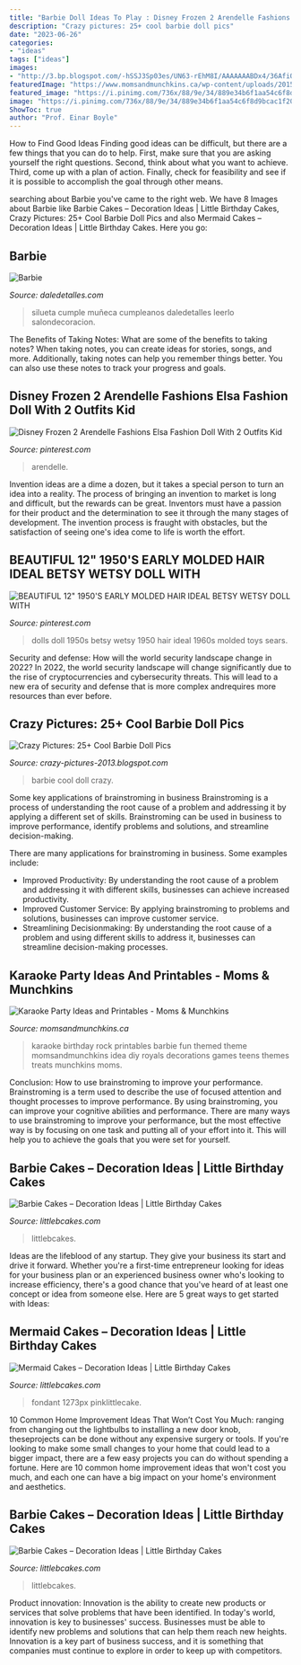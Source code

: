 ```yaml
---
title: "Barbie Doll Ideas To Play : Disney Frozen 2 Arendelle Fashions Elsa Fashion Doll With 2 Outfits Kid"
description: "Crazy pictures: 25+ cool barbie doll pics"
date: "2023-06-26"
categories:
- "ideas"
tags: ["ideas"]
images:
- "http://3.bp.blogspot.com/-hSSJ3Sp03es/UN63-rEhM8I/AAAAAAABDx4/36AfiQfUo9M/s1600/7210011452_4637fda41b_z.jpg"
featuredImage: "https://www.momsandmunchkins.ca/wp-content/uploads/2015/09/karaoke-party-ideas-9.jpg"
featured_image: "https://i.pinimg.com/736x/88/9e/34/889e34b6f1aa54c6f8d9bcac1f200555--hello-dolly-vintage-dolls.jpg"
image: "https://i.pinimg.com/736x/88/9e/34/889e34b6f1aa54c6f8d9bcac1f200555--hello-dolly-vintage-dolls.jpg"
ShowToc: true
author: "Prof. Einar Boyle"
---
```



How to Find Good Ideas
Finding good ideas can be difficult, but there are a few things that you can do to help. First, make sure that you are asking yourself the right questions. Second, think about what you want to achieve. Third, come up with a plan of action. Finally, check for feasibility and see if it is possible to accomplish the goal through other means.

	

		
searching about Barbie you've came to the right web. We have 8 Images about Barbie like Barbie Cakes – Decoration Ideas | Little Birthday Cakes, Crazy Pictures: 25+ Cool Barbie Doll Pics and also Mermaid Cakes – Decoration Ideas | Little Birthday Cakes. Here you go:
		
    
## Barbie

<img loading=lazy src="http://i0.wp.com/www.daledetalles.com/wp-content/uploads/2016/07/fiesta-barbie30.jpg?resize=564%2C1002" onerror="this.onerror=null;this.src='https://tse1.mm.bing.net/th?id=OIP.x8-n-6mFCdOZs9XQn0FlyAHaNK&amp;pid=15.1';" alt="Barbie">

_Source: daledetalles.com_

>silueta cumple muñeca cumpleanos daledetalles leerlo salondecoracion. 

	

The Benefits of Taking Notes: What are some of the benefits to taking notes?
When taking notes, you can create ideas for stories, songs, and more. Additionally, taking notes can help you remember things better. You can also use these notes to track your progress and goals.

    
## Disney Frozen 2 Arendelle Fashions Elsa Fashion Doll With 2 Outfits Kid

<img loading=lazy src="https://i.pinimg.com/736x/c8/f5/d5/c8f5d50e539b634471d7c08e84a74b87.jpg" onerror="this.onerror=null;this.src='https://tse3.mm.bing.net/th?id=OIP.z2_5Mx_XhveFO67NPCwl2wHaL2&amp;pid=15.1';" alt="Disney Frozen 2 Arendelle Fashions Elsa Fashion Doll With 2 Outfits Kid">

_Source: pinterest.com_

>arendelle. 

	

Invention ideas are a dime a dozen, but it takes a special person to turn an idea into a reality. The process of bringing an invention to market is long and difficult, but the rewards can be great. Inventors must have a passion for their product and the determination to see it through the many stages of development. The invention process is fraught with obstacles, but the satisfaction of seeing one's idea come to life is worth the effort.

    
## BEAUTIFUL 12&quot; 1950&#039;S EARLY MOLDED HAIR IDEAL BETSY WETSY DOLL WITH

<img loading=lazy src="https://i.pinimg.com/736x/88/9e/34/889e34b6f1aa54c6f8d9bcac1f200555--hello-dolly-vintage-dolls.jpg" onerror="this.onerror=null;this.src='https://tse2.mm.bing.net/th?id=OIP.GwaDkrM1P7alrrPGKxCiPQHaJ4&amp;pid=15.1';" alt="BEAUTIFUL 12&quot; 1950&#039;S EARLY MOLDED HAIR IDEAL BETSY WETSY DOLL WITH">

_Source: pinterest.com_

>dolls doll 1950s betsy wetsy 1950 hair ideal 1960s molded toys sears. 

	

Security and defense: How will the world security landscape change in 2022?
In 2022, the world security landscape will change significantly due to the rise of cryptocurrencies and cybersecurity threats. This will lead to a new era of security and defense that is more complex andrequires more resources than ever before.

    
## Crazy Pictures: 25+ Cool Barbie Doll Pics

<img loading=lazy src="http://3.bp.blogspot.com/-hSSJ3Sp03es/UN63-rEhM8I/AAAAAAABDx4/36AfiQfUo9M/s1600/7210011452_4637fda41b_z.jpg" onerror="this.onerror=null;this.src='https://tse1.mm.bing.net/th?id=OIP.TzGxJBSB-4G2HksJITl16wHaJ4&amp;pid=15.1';" alt="Crazy Pictures: 25+ Cool Barbie Doll Pics">

_Source: crazy-pictures-2013.blogspot.com_

>barbie cool doll crazy. 

	

Some key applications of brainstroming in business
Brainstroming is a process of understanding the root cause of a problem and addressing it by applying a different set of skills. Brainstroming can be used in business to improve performance, identify problems and solutions, and streamline decision-making.

There are many applications for brainstroming in business. Some examples include: 

- Improved Productivity: By understanding the root cause of a problem and addressing it with different skills, businesses can achieve increased productivity.
- Improved Customer Service: By applying brainstroming to problems and solutions, businesses can improve customer service.
- Streamlining Decisionmaking: By understanding the root cause of a problem and using different skills to address it, businesses can streamline decision-making processes.

    
## Karaoke Party Ideas And Printables - Moms &amp; Munchkins

<img loading=lazy src="https://www.momsandmunchkins.ca/wp-content/uploads/2015/09/karaoke-party-ideas-9.jpg" onerror="this.onerror=null;this.src='https://tse1.mm.bing.net/th?id=OIP.v8TyBHAZFFv2BuQK2hj97gHaMB&amp;pid=15.1';" alt="Karaoke Party Ideas and Printables - Moms &amp; Munchkins">

_Source: momsandmunchkins.ca_

>karaoke birthday rock printables barbie fun themed theme momsandmunchkins idea diy royals decorations games teens themes treats munchkins moms. 

	

Conclusion: How to use brainstroming to improve your performance.
Brainstroming is a term used to describe the use of focused attention and thought processes to improve performance. By using brainstroming, you can improve your cognitive abilities and performance. There are many ways to use brainstroming to improve your performance, but the most effective way is by focusing on one task and putting all of your effort into it. This will help you to achieve the goals that you were set for yourself.

    
## Barbie Cakes – Decoration Ideas | Little Birthday Cakes

<img loading=lazy src="https://www.littlebcakes.com/wp-content/uploads/2013/08/Barbie-Birthday-Cakes-Pictures-576x1024.jpg" onerror="this.onerror=null;this.src='https://tse4.mm.bing.net/th?id=OIP.Ovtb5qIsY0FlMeJQ9ORKYgHaNK&amp;pid=15.1';" alt="Barbie Cakes – Decoration Ideas | Little Birthday Cakes">

_Source: littlebcakes.com_

>littlebcakes. 

	

Ideas are the lifeblood of any startup. They give your business its start and drive it forward. Whether you're a first-time entrepreneur looking for ideas for your business plan or an experienced business owner who's looking to increase efficiency, there's a good chance that you've heard of at least one concept or idea from someone else. Here are 5 great ways to get started with Ideas:

    
## Mermaid Cakes – Decoration Ideas | Little Birthday Cakes

<img loading=lazy src="https://www.littlebcakes.com/wp-content/uploads/2013/08/Mermaid-Cake-Ideas.jpg" onerror="this.onerror=null;this.src='https://tse1.mm.bing.net/th?id=OIP.uZzFufLIVdEMJ0tIPjPCWwHaJT&amp;pid=15.1';" alt="Mermaid Cakes – Decoration Ideas | Little Birthday Cakes">

_Source: littlebcakes.com_

>fondant 1273px pinklittlecake. 

	

10 Common Home Improvement Ideas That Won’t Cost You Much: ranging from changing out the lightbulbs to installing a new door knob, theseprojects can be done without any expensive surgery or tools.
If you're looking to make some small changes to your home that could lead to a bigger impact, there are a few easy projects you can do without spending a fortune. Here are 10 common home improvement ideas that won't cost you much, and each one can have a big impact on your home's environment and aesthetics.

    
## Barbie Cakes – Decoration Ideas | Little Birthday Cakes

<img loading=lazy src="https://www.littlebcakes.com/wp-content/uploads/2013/08/Cake-Barbie.jpg" onerror="this.onerror=null;this.src='https://tse1.mm.bing.net/th?id=OIP.S4fY4Js1QTwYYkChYLIuYQHaLI&amp;pid=15.1';" alt="Barbie Cakes – Decoration Ideas | Little Birthday Cakes">

_Source: littlebcakes.com_

>littlebcakes. 

	

Product innovation:
Innovation is the ability to create new products or services that solve problems that have been identified. In today's world, innovation is key to businesses' success. Businesses must be able to identify new problems and solutions that can help them reach new heights. Innovation is a key part of business success, and it is something that companies must continue to explore in order to keep up with competitors.

